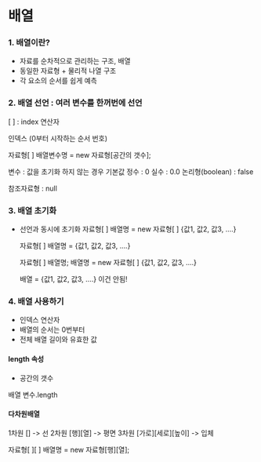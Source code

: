 # 배열

### 1. 배열이란?
- 자료를 순차적으로 관리하는 구조, 배열
- 동일한 자료형 + 물리적 나열 구조
- 각 요소의 순서를 쉽게 예측

### 2. 배열 선언 : 여러 변수를 한꺼번에 선언
[ ] : index 연산자

인덱스 (0부터 시작하는 순서 번호)

자료형[ ] 배열변수명 = new 자료형[공간의 갯수];

변수 : 값을 초기화 하지 않는 경우 기본값
정수 : 0
실수 : 0.0
논리형(boolean) : false

참조자료형 : null


### 3. 배열 초기화
- 선언과 동시에 초기화
  자료형[ ] 배열명 = new 자료형[ ] {값1, 값2, 값3, ....}

  자료형[ ] 배열명 = {값1, 값2, 값3, ....}

  자료형[ ] 배열명;
  배열명 = new 자료형[ ] {값1, 값2, 값3, ....}

  배열 = {값1, 값2, 값3, ....} 이건 안됨!


### 4. 배열 사용하기
- 인덱스 연산자
- 배열의 순서는 0번부터
- 전체 배열 길이와 유효한 값

#### length 속성
- 공간의 갯수

배열 변수.length



#### 다차원배열
1차원 [] -> 선
2차원 [행][열] -> 평면
3차원 [가로][세로][높이] -> 입체


자료형[ ][ ] 배열명 = new 자료형[행][열];










































